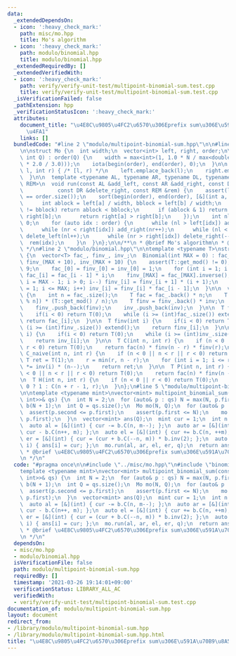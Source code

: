 ```yaml
---
data:
  _extendedDependsOn:
  - icon: ':heavy_check_mark:'
    path: misc/mo.hpp
    title: Mo's algorithm
  - icon: ':heavy_check_mark:'
    path: modulo/binomial.hpp
    title: modulo/binomial.hpp
  _extendedRequiredBy: []
  _extendedVerifiedWith:
  - icon: ':heavy_check_mark:'
    path: verify/verify-unit-test/multipoint-binomial-sum.test.cpp
    title: verify/verify-unit-test/multipoint-binomial-sum.test.cpp
  _isVerificationFailed: false
  _pathExtension: hpp
  _verificationStatusIcon: ':heavy_check_mark:'
  attributes:
    document_title: "\u4E8C\u9805\u4FC2\u6570\u306Eprefix sum\u306E\u591A\u70B9\u8A55\
      \u4FA1"
    links: []
  bundledCode: "#line 2 \"modulo/multipoint-binomial-sum.hpp\"\n\n#line 2 \"misc/mo.hpp\"\
    \n\nstruct Mo {\n  int width;\n  vector<int> left, right, order;\n\n  Mo(int N,\
    \ int Q) : order(Q) {\n    width = max<int>(1, 1.0 * N / max<double>(1.0, sqrt(Q\
    \ * 2.0 / 3.0)));\n    iota(begin(order), end(order), 0);\n  }\n\n  void insert(int\
    \ l, int r) { /* [l, r) */\n    left.emplace_back(l);\n    right.emplace_back(r);\n\
    \  }\n\n  template <typename AL, typename AR, typename DL, typename DR, typename\
    \ REM>\n  void run(const AL &add_left, const AR &add_right, const DL &delete_left,\n\
    \           const DR &delete_right, const REM &rem) {\n    assert(left.size()\
    \ == order.size());\n    sort(begin(order), end(order), [&](int a, int b) {\n\
    \      int ablock = left[a] / width, bblock = left[b] / width;\n      if (ablock\
    \ != bblock) return ablock < bblock;\n      if (ablock & 1) return right[a] <\
    \ right[b];\n      return right[a] > right[b];\n    });\n    int nl = 0, nr =\
    \ 0;\n    for (auto idx : order) {\n      while (nl > left[idx]) add_left(--nl);\n\
    \      while (nr < right[idx]) add_right(nr++);\n      while (nl < left[idx])\
    \ delete_left(nl++);\n      while (nr > right[idx]) delete_right(--nr);\n    \
    \  rem(idx);\n    }\n  }\n};\n\n/**\n * @brief Mo's algorithm\n * @docs docs/misc/mo.md\n\
    \ */\n#line 2 \"modulo/binomial.hpp\"\n\ntemplate <typename T>\nstruct Binomial\
    \ {\n  vector<T> fac_, finv_, inv_;\n  Binomial(int MAX = 0) : fac_(MAX + 10),\
    \ finv_(MAX + 10), inv_(MAX + 10) {\n    assert(T::get_mod() != 0);\n    MAX +=\
    \ 9;\n    fac_[0] = finv_[0] = inv_[0] = 1;\n    for (int i = 1; i <= MAX; i++)\
    \ fac_[i] = fac_[i - 1] * i;\n    finv_[MAX] = fac_[MAX].inverse();\n    for (int\
    \ i = MAX - 1; i > 0; i--) finv_[i] = finv_[i + 1] * (i + 1);\n    for (int i\
    \ = 1; i <= MAX; i++) inv_[i] = finv_[i] * fac_[i - 1];\n  }\n\n  void extend()\
    \ {\n    int n = fac_.size();\n    T fac = fac_.back() * n;\n    T inv = (-inv_[T::get_mod()\
    \ % n]) * (T::get_mod() / n);\n    T finv = finv_.back() * inv;\n    fac_.push_back(fac);\n\
    \    finv_.push_back(finv);\n    inv_.push_back(inv);\n  }\n\n  T fac(int i) {\n\
    \    if(i < 0) return T(0);\n    while (i >= (int)fac_.size()) extend();\n   \
    \ return fac_[i];\n  }\n\n  T finv(int i) {\n    if(i < 0) return T(0);\n    while\
    \ (i >= (int)finv_.size()) extend();\n    return finv_[i];\n  }\n\n  T inv(int\
    \ i) {\n    if(i < 0) return T(0);\n    while (i >= (int)inv_.size()) extend();\n\
    \    return inv_[i];\n  }\n\n  T C(int n, int r) {\n    if (n < 0 || n < r ||\
    \ r < 0) return T(0);\n    return fac(n) * finv(n - r) * finv(r);\n  }\n\n  T\
    \ C_naive(int n, int r) {\n    if (n < 0 || n < r || r < 0) return T(0);\n   \
    \ T ret = T(1);\n    r = min(r, n - r);\n    for (int i = 1; i <= r; ++i) ret\
    \ *= inv(i) * (n--);\n    return ret;\n  }\n\n  T P(int n, int r) {\n    if (n\
    \ < 0 || n < r || r < 0) return T(0);\n    return fac(n) * finv(n - r);\n  }\n\
    \n  T H(int n, int r) {\n    if (n < 0 || r < 0) return T(0);\n    return r ==\
    \ 0 ? 1 : C(n + r - 1, r);\n  }\n};\n#line 5 \"modulo/multipoint-binomial-sum.hpp\"\
    \n\ntemplate <typename mint>\nvector<mint> multipoint_binomial_sum(const vector<pair<int,\
    \ int>>& qs) {\n  int N = 2;\n  for (auto& p : qs) N = max(N, p.first);\n  Binomial<mint>\
    \ b(N + 1);\n  int Q = qs.size();\n  Mo mo(N, Q);\n  for (auto& p : qs) {\n  \
    \  assert(p.second <= p.first);\n    assert(p.first <= N);\n    mo.insert(p.second,\
    \ p.first);\n  }\n  vector<mint> ans(Q);\n  mint cur = 1;\n  int n = 0, m = 0;\n\
    \  auto al = [&](int) { cur -= b.C(n, m--); };\n  auto ar = [&](int) { cur +=\
    \ cur - b.C(n++, m); };\n  auto el = [&](int) { cur += b.C(n, ++m); };\n  auto\
    \ er = [&](int) { cur = (cur + b.C(--n, m)) * b.inv(2); };\n  auto q = [&](int\
    \ i) { ans[i] = cur; };\n  mo.run(al, ar, el, er, q);\n  return ans;\n}\n\n/**\n\
    \ * @brief \u4E8C\u9805\u4FC2\u6570\u306Eprefix sum\u306E\u591A\u70B9\u8A55\u4FA1\
    \n */\n"
  code: "#pragma once\n\n#include \"../misc/mo.hpp\"\n#include \"binomial.hpp\"\n\n\
    template <typename mint>\nvector<mint> multipoint_binomial_sum(const vector<pair<int,\
    \ int>>& qs) {\n  int N = 2;\n  for (auto& p : qs) N = max(N, p.first);\n  Binomial<mint>\
    \ b(N + 1);\n  int Q = qs.size();\n  Mo mo(N, Q);\n  for (auto& p : qs) {\n  \
    \  assert(p.second <= p.first);\n    assert(p.first <= N);\n    mo.insert(p.second,\
    \ p.first);\n  }\n  vector<mint> ans(Q);\n  mint cur = 1;\n  int n = 0, m = 0;\n\
    \  auto al = [&](int) { cur -= b.C(n, m--); };\n  auto ar = [&](int) { cur +=\
    \ cur - b.C(n++, m); };\n  auto el = [&](int) { cur += b.C(n, ++m); };\n  auto\
    \ er = [&](int) { cur = (cur + b.C(--n, m)) * b.inv(2); };\n  auto q = [&](int\
    \ i) { ans[i] = cur; };\n  mo.run(al, ar, el, er, q);\n  return ans;\n}\n\n/**\n\
    \ * @brief \u4E8C\u9805\u4FC2\u6570\u306Eprefix sum\u306E\u591A\u70B9\u8A55\u4FA1\
    \n */\n"
  dependsOn:
  - misc/mo.hpp
  - modulo/binomial.hpp
  isVerificationFile: false
  path: modulo/multipoint-binomial-sum.hpp
  requiredBy: []
  timestamp: '2021-03-26 19:14:01+09:00'
  verificationStatus: LIBRARY_ALL_AC
  verifiedWith:
  - verify/verify-unit-test/multipoint-binomial-sum.test.cpp
documentation_of: modulo/multipoint-binomial-sum.hpp
layout: document
redirect_from:
- /library/modulo/multipoint-binomial-sum.hpp
- /library/modulo/multipoint-binomial-sum.hpp.html
title: "\u4E8C\u9805\u4FC2\u6570\u306Eprefix sum\u306E\u591A\u70B9\u8A55\u4FA1"
---
```

